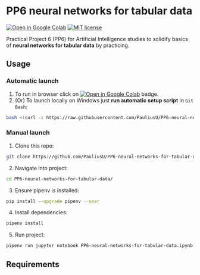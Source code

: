 # PP6 neural networks for tabular data

[![Open in Google Colab](https://colab.research.google.com/assets/colab-badge.svg)](https://colab.research.google.com/github/PauliusU/PP6-neural-networks-for-tabular-data/blob/master/PP6-neural-networks-for-tabular-data.ipynb)
[![MIT license](https://img.shields.io/badge/License-MIT-blue.svg)](https://github.com/PauliusU/PP6-neural-networks-for-tabular-data/blob/master/LICENSE)

Practical Project 6 (PP6) for Artificial Intelligence studies to solidify basics of **neural networks for tabular data** by practicing.

## Usage

### Automatic launch

1. To run in browser click on [![Open in Google Colab](https://colab.research.google.com/assets/colab-badge.svg)](https://colab.research.google.com/github/PauliusU/PP6-neural-networks-for-tabular-data/blob/master/PP6-neural-networks-for-tabular-data.ipynb) badge.
2. (Or) To launch locally on Windows just **run automatic setup script** in `Git Bash`:

```bash
bash <(curl -s https://raw.githubusercontent.com/PauliusU/PP6-neural-networks-for-tabular-data/master/setup.sh)
```

### Manual launch

1. Clone this repo:

```bash
git clone https://github.com/PauliusU/PP6-neural-networks-for-tabular-data.git
```

2. Navigate into project:

```bash
cd PP6-neural-networks-for-tabular-data/
```

3. Ensure pipenv is installed:

```bash
pip install --upgrade pipenv --user
```

4. Install dependencies:

```bash
pipenv install
```

5. Run project:

```bash
pipenv run jupyter notebook PP6-neural-networks-for-tabular-data.ipynb
```

## Requirements
